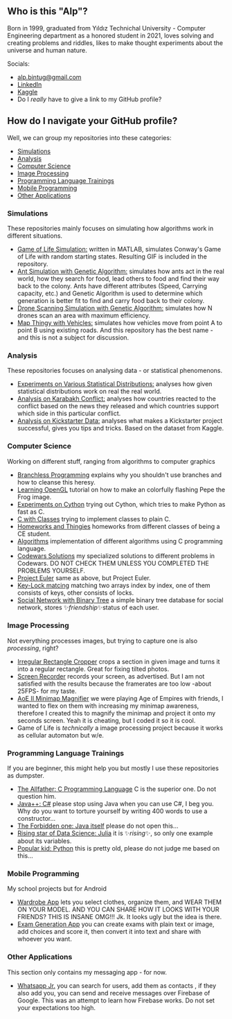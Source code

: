 ## Who is this "Alp"?

Born in 1999, graduated from Yıldız Technichal University - Computer Engineering department as a honored student in 2021, loves solving and creating problems and riddles, likes to make thought experiments about the universe and human nature.

Socials:
- alp.bintug@gmail.com
- [LinkedIn](https://www.linkedin.com/in/alpbintug)
- [Kaggle](https://www.kaggle.com/alpbintuuzun)
- Do I *really* have to give a link to my GitHub profile?

## How do I navigate your GitHub profile?

Well, we can group my repositories into these categories:
- [Simulations](https://github.com/alpbintug/alpbintug#simulations)
- [Analysis](https://github.com/alpbintug/alpbintug#analysis)
- [Computer Science](https://github.com/alpbintug/alpbintug#computer-science)
- [Image Processing](https://github.com/alpbintug/alpbintug#image-processing)
- [Programming Language Trainings](https://github.com/alpbintug/alpbintug#programming-language-trainings)
- [Mobile Programming](https://github.com/alpbintug/alpbintug#mobile-programming)
- [Other Applications](https://github.com/alpbintug/alpbintug#other-applications)

### Simulations

These repositories mainly focuses on simulating how algorithms work in different situations.
- [Game of Life Simulation:](https://github.com/alpbintug/Game-of-life) written in MATLAB, simulates Conway's Game of Life with random starting states. Resulting GIF is included in the repository.
- [Ant Simulation with Genetic Algorithm:](https://github.com/alpbintug/Ant-Simulation-With-Genetic-Algorithm) simulates how ants act in the real world, how they search for food, lead others to food and find their way back to the colony. Ants have different attributes (Speed, Carrying capacity, etc.) and Genetic Algorithm is used to determine which generation is better fit to find and carry food back to their colony.
- [Drone Scanning Simulation with Genetic Algorithm:](https://github.com/alpbintug/Drone-Scanning-Simulation) simulates how N drones scan an area with maximum efficiency.
- [Map Thingy with Vehicles:](https://github.com/alpbintug/Map-Thingy-With-Vehicles) simulates how vehicles move from point A to point B using existing roads. And this repository has the best name - and this is not a subject for discussion.

### Analysis
These repositories focuses on analysing data - or statistical phenomenons.
- [Experiments on Various Statistical Distributions:](https://github.com/alpbintug/experiments-on-various-statistical-distributions) analyses how given statistical distributions work on real the real world.
- [Analysis on Karabakh Conflict:](https://github.com/alpbintug/Azerbaijan-Armenia-Conflict-Country-Support-Calculation) analyses how countries reacted to the conflict based on the news they released and which countries support which side in this particular conflict.
- [Analysis on Kickstarter Data:](https://github.com/alpbintug/Analysis-On-Kickstarter-Data) analyses what makes a Kickstarter project successful, gives you tips and tricks. Based on the dataset from Kaggle.

### Computer Science
Working on different stuff, ranging from algorithms to computer graphics
- [Branchless Programming](https://github.com/alpbintug/Branchless-programming) explains why you shouldn't use branches and how to cleanse this heresy.
- [Learning OpenGL](https://github.com/alpbintug/LearningOpenGL) tutorial on how to make an colorfully flashing Pepe the Frog image.
- [Experiments on Cython](https://github.com/alpbintug/experiments-on-cython) trying out Cython, which tries to make Python as fast as C.
- [C with Classes](https://github.com/alpbintug/C-With-Classes) trying to implement classes to plain C.
- [Homeworks and Thingies](https://github.com/alpbintug/Homeworks-And-Thingies) homeworks from different classes of being a CE student.
- [Algorithms](https://github.com/alpbintug/Algorithms) implementation of different algorithms using C programming language.
- [Codewars Solutions](https://github.com/alpbintug/Codewars-Solutions) my specialized solutions to different problems in Codewars. DO NOT CHECK THEM UNLESS YOU COMPLETED THE PROBLEMS YOURSELF.
- [Project Euler](https://github.com/alpbintug/Project-Euler) same as above, but Project Euler.
- [Key-Lock matcing](https://github.com/alpbintug/Key-Lock-matching) matching two arrays index by index, one of them consists of keys, other consists of locks.
- [Social Network with Binary Tree](https://github.com/alpbintug/Minor-Social-Network-Using-Binary-Tree) a simple binary tree database for social network, stores ✨*friendship*✨status of each user.

### Image Processing
Not everything processes images, but trying to capture one is also _processing_, right?
- [Irregular Rectangle Cropper](https://github.com/alpbintug/irregular-rectangle-image-cropper) crops a section in given image and turns it into a regular rectangle. Great for fixing tilted photos.
- [Screen Recorder](https://github.com/alpbintug/ScreenRecorder) records your screen, as advertised. But I am not satisfied with the results because the framerates are too low -about 25FPS- for my taste.
- [AoE II Minimap Magnifier](https://github.com/alpbintug/age-of-empires-ii-minimap-magnifier) we were playing Age of Empires with friends, I wanted to flex on them with increasing my minimap awareness, therefore I created this to magnify the minimap and project it onto my seconds screen. Yeah it is cheating, but I coded it so it is cool.
- Game of Life is _technically_ a image processing project because it works as cellular automaton but w/e.

### Programming Language Trainings
If you are beginner, this might help you but mostly I use these repositories as dumpster.
- [The Allfather: C Programming Language](https://github.com/alpbintug/C-Examples) C is the superior one. Do not question him.
- [Java++: C#](https://github.com/alpbintug/C-Sharp-Examples) please stop using Java when you can use C#, I beg you. Why do you want to torture yourself by writing 400 words to use a constructor...
- [The Forbidden one: Java itself](https://github.com/alpbintug/Java-Examples) please do not open this...
- [Rising star of Data Science: Julia](https://github.com/alpbintug/JuliaLangTraining) it is ✨*rising*✨, so only one example about its variables.
- [Popular kid: Python](https://github.com/alpbintug/Python-Examples) this is pretty old, please do not judge me based on this...

### Mobile Programming
My school projects but for Android
- [Wardrobe App](https://github.com/alpbintug/Mobil-Programlama-Proje) lets you select clothes, organize them, and WEAR THEM ON YOUR MODEL. AND YOU CAN SHARE HOW IT LOOKS WITH YOUR FRIENDS? THIS IS INSANE OMG!!! Jk. It looks ugly but the idea is there.
- [Exam Generation App](https://github.com/alpbintug/Mobil-Programlama-Odev) you can create exams with plain text or image, add choices and score it, then convert it into text and share with whoever you want.

### Other Applications
This section only contains my messaging app - for now.
- [Whatsapp Jr.](https://github.com/alpbintug/Whatsapp-Jr) you can search for users, add them as contacts , if they also add you, you can send and receive messages over Firebase of Google. This was an attempt to learn how Firebase works. Do not set your expectations too high.

